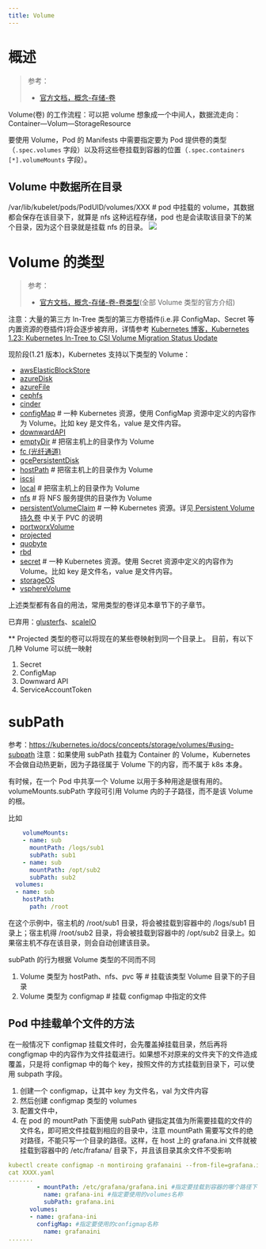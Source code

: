 ```yaml
---
title: Volume
---
```


# 概述

> 参考：
> - [官方文档，概念-存储-卷](https://kubernetes.io/docs/concepts/storage/volumes/)

Volume(卷) 的工作流程：可以把 volume 想象成一个中间人，数据流走向：Container—Volum—StorageResource

要使用 Volume，Pod 的 Manifests 中需要指定要为 Pod 提供卷的类型（`.spec.volumes` 字段）以及将这些卷挂载到容器的位置（`.spec.containers [*].volumeMounts` 字段）。

## Volume 中数据所在目录

/var/lib/kubelet/pods/PodUID/volumes/XXX # pod 中挂载的 volume，其数据都会保存在该目录下，就算是 nfs 这种远程存储，pod 也是会读取该目录下的某个目录，因为这个目录就是挂载 nfs 的目录。
![](https://notes-learning.oss-cn-beijing.aliyuncs.com/ymmgaq/1616117653866-393d3afc-56b4-4ad5-b1f1-428a013719d3.jpeg)

# Volume 的类型

> 参考：
> - [官方文档，概念-存储-卷-卷类型](https://kubernetes.io/docs/concepts/storage/volumes/#types-of-volumes)(全部 Volume 类型的官方介绍)

注意：大量的第三方 In-Tree 类型的第三方卷插件(i.e.非 ConfigMap、Secret 等内置资源的卷插件)将会逐步被弃用，详情参考 [Kubernetes 博客，Kubernetes 1.23: Kubernetes In-Tree to CSI Volume Migration Status Update](https://kubernetes.io/blog/2021/12/10/storage-in-tree-to-csi-migration-status-update/)

现阶段(1.21 版本)，Kubernetes 支持以下类型的 Volume：

- [awsElasticBlockStore](https://kubernetes.io/zh/docs/concepts/storage/volumes/#awselasticblockstore)
- [azureDisk](https://kubernetes.io/zh/docs/concepts/storage/volumes/#azuredisk)
- [azureFile](https://kubernetes.io/zh/docs/concepts/storage/volumes/#azurefile)
- [cephfs](https://kubernetes.io/zh/docs/concepts/storage/volumes/#cephfs)
- [cinder](https://kubernetes.io/zh/docs/concepts/storage/volumes/#cinder)
- [configMap](https://kubernetes.io/zh/docs/concepts/storage/volumes/#configmap) # 一种 Kubernetes 资源，使用 ConfigMap 资源中定义的内容作为 Volume。比如 key 是文件名，value 是文件内容。
- [downwardAPI](https://kubernetes.io/zh/docs/concepts/storage/volumes/#downwardapi)
- [emptyDir](https://kubernetes.io/zh/docs/concepts/storage/volumes/#emptydir) # 把宿主机上的目录作为 Volume
- [fc (光纤通道)](https://kubernetes.io/zh/docs/concepts/storage/volumes/#fc)
- [gcePersistentDisk](https://kubernetes.io/zh/docs/concepts/storage/volumes/#gcepersistentdisk)
- [hostPath](https://kubernetes.io/zh/docs/concepts/storage/volumes/#hostpath) # 把宿主机上的目录作为 Volume
- [iscsi](https://kubernetes.io/zh/docs/concepts/storage/volumes/#iscsi)
- [local](https://kubernetes.io/zh/docs/concepts/storage/volumes/#local) # 把宿主机上的目录作为 Volume
- [nfs](https://kubernetes.io/zh/docs/concepts/storage/volumes/#nfs) # 将 NFS 服务提供的目录作为 Volume
- [persistentVolumeClaim](https://kubernetes.io/zh/docs/concepts/storage/volumes/#persistentvolumeclaim) # 一种 Kubernetes 资源。详见[ Persistent Volume 持久卷](https://www.yuque.com/go/doc/33163956) 中关于 PVC 的说明
- [portworxVolume](https://kubernetes.io/zh/docs/concepts/storage/volumes/#portworxvolume)
- [projected](https://kubernetes.io/zh/docs/concepts/storage/volumes/#projected)
- [quobyte](https://kubernetes.io/zh/docs/concepts/storage/volumes/#quobyte)
- [rbd](https://kubernetes.io/zh/docs/concepts/storage/volumes/#rbd)
- [secret](https://kubernetes.io/zh/docs/concepts/storage/volumes/#secret) # 一种 Kubernetes 资源。使用 Secret 资源中定义的内容作为 Volume。比如 key 是文件名，value 是文件内容。
- [storageOS](https://kubernetes.io/zh/docs/concepts/storage/volumes/#storageos)
- [vsphereVolume](https://kubernetes.io/zh/docs/concepts/storage/volumes/#vspherevolume)

上述类型都有各自的用法，常用类型的卷详见本章节下的子章节。

已弃用：[glusterfs](https://kubernetes.io/zh/docs/concepts/storage/volumes/#glusterfs)、[scaleIO](https://kubernetes.io/zh/docs/concepts/storage/volumes/#scaleio)

\*\*
Projected 类型的卷可以将现在的某些卷映射到同一个目录上。
目前，有以下几种 Volume 可以统一映射

1. Secret
2. ConfigMap
3. Downward API
4. ServiceAccountToken

# subPath

参考：<https://kubernetes.io/docs/concepts/storage/volumes/#using-subpath>
注意：如果使用 subPath 挂载为 Container 的 Volume，Kubernetes 不会做自动热更新，因为子路径属于 Volume 下的内容，而不属于 k8s 本身。

有时候，在一个 Pod 中共享一个 Volume 以用于多种用途是很有用的。volumeMounts.subPath 字段可引用 Volume 内的子子路径，而不是该 Volume 的根。

比如

```yaml
    volumeMounts:
    - name: sub
      mountPath: /logs/sub1
      subPath: sub1
    - name: sub
      mountPath: /opt/sub2
      subPath: sub2
  volumes:
  - name: sub
    hostPath:
      path: /root
```

在这个示例中，宿主机的 /root/sub1 目录，将会被挂载到容器中的 /logs/sub1 目录上；宿主机得 /root/sub2 目录，将会被挂载到容器中的 /opt/sub2 目录上。如果宿主机不存在该目录，则会自动创建该目录。

subPath 的行为根据 Volume 类型的不同而不同

1. Volume 类型为 hostPath、nfs、pvc 等 # 挂载该类型 Volume 目录下的子目录
2. Volume 类型为 configmap # 挂载 configmap 中指定的文件

## Pod 中挂载单个文件的方法

在一般情况下 configmap 挂载文件时，会先覆盖掉挂载目录，然后再将 congfigmap 中的内容作为文件挂载进行。如果想不对原来的文件夹下的文件造成覆盖，只是将 configmap 中的每个 key，按照文件的方式挂载到目录下，可以使用 subpath 字段。

1. 创建一个 configmap，让其中 key 为文件名，val 为文件内容
2. 然后创建 configmap 类型的 volumes
3. 配置文件中，
4. 在 pod 的 mountPath 下面使用 subPath 键指定其值为所需要挂载的文件的文件名，即可把文件挂载到相应的目录中，注意 mountPath 需要写文件的绝对路径，不能只写一个目录的路径。这样，在 host 上的 grafana.ini 文件就被挂载到容器中的 /etc/frafana/ 目录下，并且该目录其余文件不受影响

```yaml
kubectl create configmap -n montiroing grafanaini --from-file=grafana.ini
cat XXXX.yaml
.......
        - mountPath: /etc/grafana/grafana.ini #指定要挂载到容器的哪个路径下
          name: grafana-ini #指定要使用的volumes名称
          subPath: grafana.ini
      volumes:
      - name: grafana-ini
        configMap: #指定要使用的configmap名称
          name: grafanaini
.......
```

